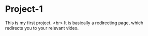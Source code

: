 # Project-1
This is my first project. &lt;br> It is basically a redirecting page, which redirects you to your relevant video.
